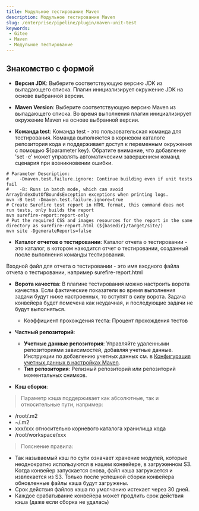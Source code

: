 ```yaml
---
title: Модульное тестирование Maven
description: Модульное тестирование Maven
slug: /enterprise/pipeline/plugin/maven-unit-test
keywords:
 - Gitee
 - Maven
 - Модульное тестирование
---
```


## Знакомство с формой

- **Версия JDK**: Выберите соответствующую версию JDK из выпадающего списка. Плагин инициализирует окружение JDK на основе выбранной версии.

- **Maven Version**: Выберите соответствующую версию Maven из выпадающего списка. Во время выполнения плагин инициализирует окружение Maven на основе выбранной версии.

- **Команда test**: Команда test - это пользовательская команда для тестирования. Команда выполняется в корневом каталоге репозитория кода и поддерживает доступ к переменным окружения с помощью ${parameter key}. Обратите внимание, что добавление 'set -e' может управлять автоматическим завершением команд сценария при возникновении ошибки.

```shell
# Parameter Description:
#    -Dmaven.test.failure.ignore: Continue building even if unit tests fail
#    -B: Runs in batch mode, which can avoid ArrayIndexOutOfBoundsException exceptions when printing logs.
mvn -B test -Dmaven.test.failure.ignore=true
# Create Surefire test report in HTML format, this command does not run tests, only builds the report
mvn surefire-report:report-only
# Put the required CSS and images resources for the report in the same directory as surefire-report.html (${basedir}/target/site/)
mvn site -DgenerateReports=false
```

- **Каталог отчетов о тестировании**: Каталог отчета о тестировании - это каталог, в котором находится отчет о тестировании, созданный после выполнения команды тестирования.

Входной файл для отчета о тестировании - это имя входного файла отчета о тестировании, например surefire-report.html

- **Ворота качества**: В плагине тестирования можно настроить ворота качества. Если фактические показатели во время выполнения задачи будут ниже настроенных, то вступят в силу ворота. Задача конвейера будет помечена как неудачная, и последующие задачи не будут выполняться.
  - Коэффициент прохождения теста: Процент прохождения тестов

- **Частный репозиторий**:
    - **Учетные данные репозитория**: Управляйте удаленными репозиториями зависимостей, добавляя учетные данные. Инструкции по добавлению учетных данных см. в [Конфигурация учетных данных в настройках Maven](/).
    - **Тип репозитория**: Релизный репозиторий или репозиторий моментальных снимков.

- **Кэш сборки**:

> Параметр кэша поддерживает как абсолютные, так и относительные пути, например:

- /root/.m2
- ~/.m2
- xxx/xxx относительно корневого каталога хранилища кода
- /root/workspace/xxx

> Пояснение правила:

- Так называемый кэш по сути означает хранение модулей, которые неоднократно используются в нашем конвейере, в загруженном S3. Когда конвейер запускается снова, файл кэша загружается и извлекается из S3.
Только после успешной сборки конвейера обновленные файлы кэша будут загружены.
- Срок действия файлов кэша по умолчанию истекает через 30 дней.
- Каждое срабатывание конвейера может продлить срок действия кэша (даже если сборка не удалась)